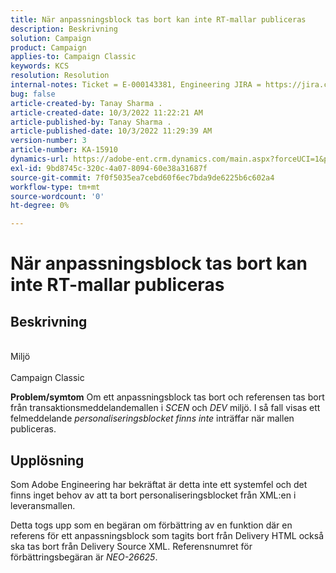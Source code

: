 ```yaml
---
title: När anpassningsblock tas bort kan inte RT-mallar publiceras
description: Beskrivning
solution: Campaign
product: Campaign
applies-to: Campaign Classic
keywords: KCS
resolution: Resolution
internal-notes: Ticket = E-000143381, Engineering JIRA = https://jira.corp.adobe.com/browse/NEO-26451 , Enhancement = https://jira.corp.adobe.com/browse/NEO-26451
bug: false
article-created-by: Tanay Sharma .
article-created-date: 10/3/2022 11:22:21 AM
article-published-by: Tanay Sharma .
article-published-date: 10/3/2022 11:29:39 AM
version-number: 3
article-number: KA-15910
dynamics-url: https://adobe-ent.crm.dynamics.com/main.aspx?forceUCI=1&pagetype=entityrecord&etn=knowledgearticle&id=d692f7a0-0d43-ed11-bba2-0022480868ff
exl-id: 9bd8745c-320c-4a07-8094-60e38a31687f
source-git-commit: 7f0f5035ea7cebd60f6ec7bda9de6225b6c602a4
workflow-type: tm+mt
source-wordcount: '0'
ht-degree: 0%

---
```


# När anpassningsblock tas bort kan inte RT-mallar publiceras

## Beskrivning

<br>Miljö<br><br>
Campaign Classic


<b>Problem/symtom</b>
Om ett anpassningsblock tas bort och referensen tas bort från transaktionsmeddelandemallen i *SCEN* och *DEV* miljö. I så fall visas ett felmeddelande *personaliseringsblocket finns inte* inträffar när mallen publiceras.


## Upplösning


Som Adobe Engineering har bekräftat är detta inte ett systemfel och det finns inget behov av att ta bort personaliseringsblocket från XML:en i leveransmallen.

Detta togs upp som en begäran om förbättring av en funktion där en referens för ett anpassningsblock som tagits bort från Delivery HTML också ska tas bort från Delivery Source XML. Referensnumret för förbättringsbegäran är *NEO-26625*.

